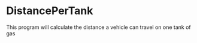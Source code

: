 # DistancePerTank

This program will calculate the distance a vehicle can travel on one tank of gas
